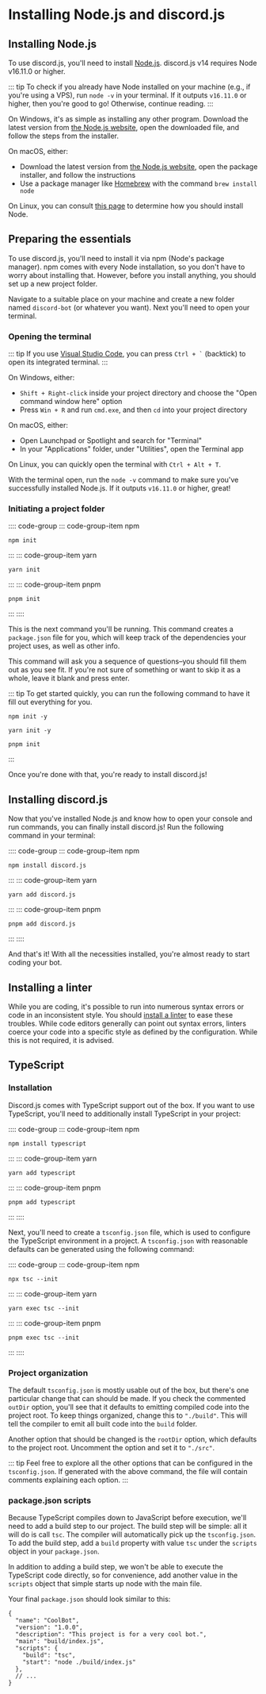 # Installing Node.js and discord.js

## Installing Node.js

To use discord.js, you'll need to install [Node.js](https://nodejs.org/). discord.js v14 requires Node v16.11.0 or higher.

::: tip
To check if you already have Node installed on your machine \(e.g., if you're using a VPS\), run `node -v` in your terminal. If it outputs `v16.11.0` or higher, then you're good to go! Otherwise, continue reading.
:::

On Windows, it's as simple as installing any other program. Download the latest version from [the Node.js website](https://nodejs.org/), open the downloaded file, and follow the steps from the installer.

On macOS, either:

- Download the latest version from [the Node.js website](https://nodejs.org/), open the package installer, and follow the instructions
- Use a package manager like [Homebrew](https://brew.sh/) with the command `brew install node`

On Linux, you can consult [this page](https://nodejs.org/en/download/package-manager/) to determine how you should install Node.

## Preparing the essentials

To use discord.js, you'll need to install it via npm \(Node's package manager\). npm comes with every Node installation, so you don't have to worry about installing that. However, before you install anything, you should set up a new project folder.

Navigate to a suitable place on your machine and create a new folder named `discord-bot` (or whatever you want). Next you'll need to open your terminal.

### Opening the terminal

::: tip
If you use [Visual Studio Code](https://code.visualstudio.com/), you can press <code>Ctrl + `</code> (backtick) to open its integrated terminal.
:::

On Windows, either:

- `Shift + Right-click` inside your project directory and choose the "Open command window here" option
- Press `Win + R` and run `cmd.exe`, and then `cd` into your project directory

On macOS, either:
- Open Launchpad or Spotlight and search for "Terminal"
- In your "Applications" folder, under "Utilities", open the Terminal app

On Linux, you can quickly open the terminal with `Ctrl + Alt + T`.

With the terminal open, run the `node -v` command to make sure you've successfully installed Node.js. If it outputs `v16.11.0` or higher, great!

### Initiating a project folder

:::: code-group
::: code-group-item npm
```sh:no-line-numbers
npm init
```
:::
::: code-group-item yarn
```sh:no-line-numbers
yarn init
```
:::
::: code-group-item pnpm
```sh:no-line-numbers
pnpm init
```
:::
::::

This is the next command you'll be running. This command creates a `package.json` file for you, which will keep track of the dependencies your project uses, as well as other info.

This command will ask you a sequence of questions–you should fill them out as you see fit. If you're not sure of something or want to skip it as a whole, leave it blank and press enter.

::: tip
To get started quickly, you can run the following command to have it fill out everything for you.

<CodeGroup>
  <CodeGroupItem title="npm">

```sh:no-line-numbers
npm init -y
```

  </CodeGroupItem>
  <CodeGroupItem title="yarn">

```sh:no-line-numbers
yarn init -y
```

  </CodeGroupItem>
  <CodeGroupItem title="pnpm">

```sh:no-line-numbers
pnpm init
```

  </CodeGroupItem>
</CodeGroup>
:::

Once you're done with that, you're ready to install discord.js!

## Installing discord.js

Now that you've installed Node.js and know how to open your console and run commands, you can finally install discord.js! Run the following command in your terminal:

:::: code-group
::: code-group-item npm
```sh:no-line-numbers
npm install discord.js
```
:::
::: code-group-item yarn
```sh:no-line-numbers
yarn add discord.js
```
:::
::: code-group-item pnpm
```sh:no-line-numbers
pnpm add discord.js
```
:::
::::

And that's it! With all the necessities installed, you're almost ready to start coding your bot.

## Installing a linter

While you are coding, it's possible to run into numerous syntax errors or code in an inconsistent style. You should [install a linter](/preparations/setting-up-a-linter.md) to ease these troubles. While code editors generally can point out syntax errors, linters coerce your code into a specific style as defined by the configuration. While this is not required, it is advised.

## TypeScript

### Installation

Discord.js comes with TypeScript support out of the box. If you want to use TypeScript, you'll need to additionally install TypeScript in your project:

:::: code-group
::: code-group-item npm
```sh:no-line-numbers
npm install typescript
```
:::
::: code-group-item yarn
```sh:no-line-numbers
yarn add typescript
```
:::
::: code-group-item pnpm
```sh:no-line-numbers
pnpm add typescript
```
:::
::::

Next, you'll need to create a `tsconfig.json` file, which is used to configure the TypeScript environment in a project. A `tsconfig.json` with reasonable defaults can be generated using the following command:

:::: code-group
::: code-group-item npm
```sh:no-line-numbers
npx tsc --init
```
:::
::: code-group-item yarn
```sh:no-line-numbers
yarn exec tsc --init
```
:::
::: code-group-item pnpm
```sh:no-line-numbers
pnpm exec tsc --init
```
:::
::::

### Project organization

The default `tsconfig.json` is mostly usable out of the box, but there's one particular change that can should be made. If you check the commented `outDir` option, you'll see that it defaults to emitting compiled code into the project root. To keep things organized, change this to `"./build"`. This will tell the compiler to emit all built code into the `build` folder.

Another option that should be changed is the `rootDir` option, which defaults to the project root. Uncomment the option and set it to `"./src"`.

::: tip
Feel free to explore all the other options that can be configured in the `tsconfig.json`. If generated with the above command, the file will contain comments explaining each option.
:::

### package.json scripts

Because TypeScript compiles down to JavaScript before execution, we'll need to add a build step to our project. The build step will be simple: all it will do is call `tsc`. The compiler will automatically pick up the `tsconfig.json`. To add the build step, add a `build` property with value `tsc` under the `scripts` object in your `package.json`.

In addition to adding a build step, we won't be able to execute the TypeScript code directly, so for convenience, add another value in the `scripts` object that simple starts up node with the main file.

Your final `package.json` should look similar to this:

```jsonc{7,8}
{
  "name": "CoolBot",
  "version": "1.0.0",
  "description": "This project is for a very cool bot.",
  "main": "build/index.js",
  "scripts": {
    "build": "tsc",
    "start": "node ./build/index.js"
  },
  // ...
}
```